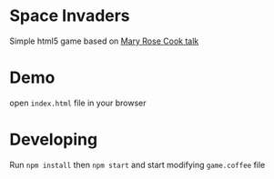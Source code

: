 Space Invaders
==============

Simple html5 game based on [Mary Rose Cook talk](https://vimeo.com/105955605)

# Demo

open `index.html` file in your browser

# Developing

Run `npm install` then `npm start` and start modifying `game.coffee` file
